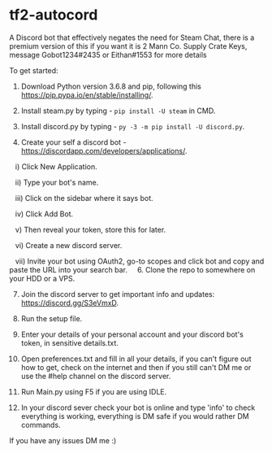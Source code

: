 # tf2-autocord
A Discord bot that effectively negates the need for Steam Chat, there is a premium version of this if you want it is 2 Mann Co. Supply Crate Keys, message Gobot1234#2435 or Eithan#1553 for more details

To get started:

1. Download Python version 3.6.8 and pip, following this https://pip.pypa.io/en/stable/installing/.

3. Install steam.py by typing - `pip install -U steam` in CMD.

4. Install discord.py by typing - `py -3 -m pip install -U discord.py`.

5. Create your self a discord bot - https://discordapp.com/developers/applications/.

    i) Click New Application.

    ii) Type your bot's name.

    iii) Click on the sidebar where it says bot.

    iv) Click Add Bot.

    v) Then reveal your token, store this for later.

    vi) Create a new discord server.

    vii) Invite your bot using OAuth2, go-to scopes and click bot and copy and paste the URL into your search bar.
    
6. Clone the repo to somewhere on your HDD or a VPS.

7. Join the discord server to get important info and updates: https://discord.gg/S3eVmxD.

8. Run the setup file.

9. Enter your details of your personal account and your discord bot's token, in sensitive details.txt.

10. Open preferences.txt and fill in all your details, if you can't figure out how to get, check on the internet and then if you still can't DM me or use the #help channel on the discord server.

11. Run Main.py using F5 if you are using IDLE.

12. In your discord sever check your bot is online and type 'info' to check everything is working, everything is DM safe if you would rather DM commands.



If you have any issues DM me :)

